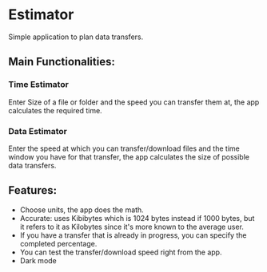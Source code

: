 # Estimator
Simple application to plan data transfers.
## Main Functionalities:
### Time Estimator
Enter Size of a file or folder and the speed you can transfer them at, the app calculates the required time.
### Data Estimator
Enter the speed at which you can transfer/download files and the time window you have for that transfer, the app calculates the size of possible data transfers.
## Features:
* Choose units, the app does the math.
* Accurate: uses Kibibytes which is 1024 bytes instead if 1000 bytes, but it refers to it as Kilobytes since it's more known to the average user.
* If you have a transfer that is already in progress, you can specify the completed percentage.
* You can test the transfer/download speed right from the app.
* Dark mode
